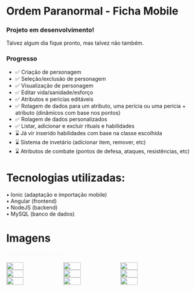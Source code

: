 # Ordem Paranormal - Ficha Mobile

### Projeto em desenvolvimento!
Talvez algum dia fique pronto, mas talvez não também.

### Progresso

- ✅ Criação de personagem 
- ✅ Seleção/exclusão de personagem
- ✅ Visualização de personagem
- ✅ Editar vida/sanidade/esforço
- ✅ Atributos e perícias editáveis
- ✅ Rolagem de dados para um atributo, uma perícia ou uma perícia + atributo (dinâmicos com base nos pontos)
- ✅ Rolagem de dados personalizados
- ✅ Listar, adicionar e excluir rituais e habilidades
- ⌛ Já vir inserido habilidades com base na classe escolhida
- ⌛ Sistema de invetário (adicionar item, remover, etc)
- ⌛ Atributos de combate (pontos de defesa, ataques, resistências, etc)

# Tecnologias utilizadas:
• Ionic (adaptação e importação mobile) <br />
• Angular (frontend) <br />
• NodeJS (backend) <br />
• MySQL (banco de dados)

# Imagens
<small style="color: #f7f7f7">(muitas coisas podem mudar)</small>

<div style="display: flex; flex-direction: row">
    <img src="https://github.com/luczz1/ordemparanormal-mobilesheet/assets/63828861/66ae05db-4615-42c4-8ec1-8ce7949364fc" style="width: 30%"/>
    <img src="https://github.com/luczz1/ordemparanormal-mobilesheet/assets/63828861/50302099-7bcf-4eaf-9914-842f1f6d21ea" style="width: 30%"/>
    <img src="https://github.com/luczz1/ordemparanormal-mobilesheet/assets/63828861/87cdb6c7-2e48-40b5-ac76-a36118f59d27" style="width: 30%"/>
  </div>
  
<div style="display: flex; flex-direction: row">
    <img src="https://github.com/luczz1/ordemparanormal-mobilesheet/assets/63828861/bd402a7d-5a4c-4153-bf44-0118d2250828" style="width: 30%"/>
    <img src="https://github.com/luczz1/ordemparanormal-mobilesheet/assets/63828861/01fe2c12-5fae-4127-9ab4-39ead798cd0c" style="width: 30%"/>
    <img src="https://github.com/luczz1/ordemparanormal-mobilesheet/assets/63828861/fddfae9e-f175-430e-9019-4de8084fbcc6" style="width: 30%"/>
  </div>
  
  <div style="display: flex; flex-direction: row">
    <img src="https://github.com/luczz1/ordemparanormal-mobilesheet/assets/63828861/ebb2e4af-ff61-45da-b2eb-ef97ce56c7f4" style="width: 30%"/>
    <img src="https://github.com/luczz1/ordemparanormal-mobilesheet/assets/63828861/69f81a78-60cf-4281-b47b-9cc4c353c2d8" style="width: 30%"/>
    <img src="https://github.com/luczz1/ordemparanormal-mobilesheet/assets/63828861/6fc571c5-3b55-4bb5-b0d1-9c6c2dd36613" style="width: 30%"/>
  </div>
